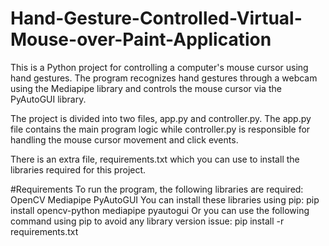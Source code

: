 # Hand-Gesture-Controlled-Virtual-Mouse-over-Paint-Application
This is a Python project for controlling a computer's mouse cursor using hand gestures. The program recognizes hand gestures through a webcam using the Mediapipe library and controls the mouse cursor via the PyAutoGUI library.

The project is divided into two files, app.py and controller.py. The app.py file contains the main program logic while controller.py is responsible for handling the mouse cursor movement and click events.

There is an extra file, requirements.txt which you can use to install the libraries required for this project.

#Requirements
To run the program, the following libraries are required:
OpenCV
Mediapipe
PyAutoGUI
You can install these libraries using pip:
pip install opencv-python mediapipe pyautogui
Or you can use the following command using pip to avoid any library version issue:
pip install -r requirements.txt
